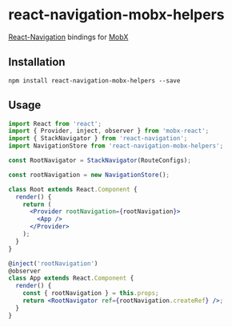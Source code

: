 # react-navigation-mobx-helpers

[React-Navigation](https://github.com/react-navigation/react-navigation) bindings for [MobX](https://github.com/mobxjs/mobx)

## Installation

```shell
npm install react-navigation-mobx-helpers --save
```

## Usage

```jsx
import React from 'react';
import { Provider, inject, observer } from 'mobx-react';
import { StackNavigator } from 'react-navigation';
import NavigationStore from 'react-navigation-mobx-helpers';

const RootNavigator = StackNavigator(RouteConfigs);

const rootNavigation = new NavigationStore();

class Root extends React.Component {
  render() {
    return (
      <Provider rootNavigation={rootNavigation}>
        <App />
      </Provider>
    );
  }
}

@inject('rootNavigation')
@observer
class App extends React.Component {
  render() {
    const { rootNavigation } = this.props;
    return <RootNavigator ref={rootNavigation.createRef} />;
  }
}
```
